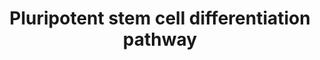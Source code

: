 ---
annotations:
- id: DOID:2055
  parent: disease of mental health
  type: Disease Ontology
  value: post-traumatic stress disorder
- id: CL:0002606
  parent: animal cell
  type: Cell Type Ontology
  value: astrocyte of the spinal cord
- id: CL:0000034
  parent: stem cell
  type: Cell Type Ontology
  value: stem cell
- id: DOID:319
  parent: central nervous system disease
  type: Disease Ontology
  value: spinal cord disease
- id: PW:0000004
  parent: regulatory pathway
  type: Pathway Ontology
  value: regulatory pathway
- id: PW:0000168
  parent: signaling pathway
  type: Pathway Ontology
  value: growth factor signaling pathway
authors:
- Nsalomonis
- Khanspers
- AlexanderPico
- Egonw
- MaintBot
- Zari
- Susan
- DeSl
- Ddigles
- Fehrhart
- Eweitz
communities:
- CIRM_Related
description: This pathway provides an overview of the directed differentiation molecules
  used to induce early and derivative cell lineages from human pluripotent stem cells.
  This overview differentiates between the three primary germ cell layers (ectoderm-outer
  layer, endoderm-inner layer, mesoderm-middle layer), which are formed in the earliest
  state of embryonic development and give rise to different tissue types. The initial
  version of this pathway is a direct adaptation of the SnapShot "Directed Differentiation
  of Pluripotent Stem Cells" pathway authored by Luis A. Williams, Brandi N. Davis-Dusenbery,
  and Kevin C. Eggan, HHMI, Harvard University, Cell 149, May 25, 2012 Elsevier Inc.
  DOI 10.1016/j.cell.2012.05.015. http://download.cell.com/pdf/PIIS0092867412005946.pdf.
  This adaptation was generated by Meenakshi Venkatasubramanian and Krithika Ramasamy
  Subramanian at Cincinnati Children's Hospital in the laboratory of Nathan Salomonis.  Proteins
  on this pathway have targeted assays available via the [https://assays.cancer.gov/available_assays?wp_id=WP2848
  CPTAC Assay Portal]
last-edited: 2022-01-11
ndex: e0c0ee00-8b65-11eb-9e72-0ac135e8bacf
organisms:
- Homo sapiens
redirect_from:
- /index.php/Pathway:WP2848
- /instance/WP2848
revision: null
schema-jsonld:
- '@context': https://schema.org/
  '@id': https://wikipathways.github.io/pathways/WP2848.html
  '@type': Dataset
  creator:
    '@type': Organization
    name: WikiPathways
  description: This pathway provides an overview of the directed differentiation molecules
    used to induce early and derivative cell lineages from human pluripotent stem
    cells. This overview differentiates between the three primary germ cell layers
    (ectoderm-outer layer, endoderm-inner layer, mesoderm-middle layer), which are
    formed in the earliest state of embryonic development and give rise to different
    tissue types. The initial version of this pathway is a direct adaptation of the
    SnapShot "Directed Differentiation of Pluripotent Stem Cells" pathway authored
    by Luis A. Williams, Brandi N. Davis-Dusenbery, and Kevin C. Eggan, HHMI, Harvard
    University, Cell 149, May 25, 2012 Elsevier Inc. DOI 10.1016/j.cell.2012.05.015.
    http://download.cell.com/pdf/PIIS0092867412005946.pdf. This adaptation was generated
    by Meenakshi Venkatasubramanian and Krithika Ramasamy Subramanian at Cincinnati
    Children's Hospital in the laboratory of Nathan Salomonis.  Proteins on this pathway
    have targeted assays available via the [https://assays.cancer.gov/available_assays?wp_id=WP2848
    CPTAC Assay Portal]
  keywords:
  - A-83-01
  - ALK
  - Ascorbic acid
  - BMP4
  - Beta-Glycerophosphoric acid
  - CNTF
  - CSF1
  - CSF1R
  - CXCR1
  - Cyclopamine
  - DAPT
  - DKK1
  - Dexamethasone
  - EGF
  - EPO
  - FGF1
  - FGF10
  - FGF2
  - FGF4
  - FGF8
  - FLT3LG
  - FST
  - GDF5
  - HGF
  - IGF1
  - IL11
  - IL3
  - IL6
  - IL6R
  - INHBA
  - INS
  - KIT
  - LEFTY1
  - NODAL
  - NOG
  - NOTCH1
  - NT5E
  - NTF4
  - Naltrexone
  - Niacinamide
  - PDGFA
  - PDGFB
  - RA
  - Retinoic acid
  - SB431542
  - SCF
  - SHH
  - Selenium
  - TF
  - TGFB1
  - TGFB3
  - TNFSF11
  - TPO
  - Taurine
  - VEGFA
  - Vitamin A
  - WNT1
  - WNT2
  - WNT2B
  - WNT3A
  - WNT5A
  - WNT7B
  license: CC0
  name: Pluripotent stem cell differentiation pathway
seo: CreativeWork
title: Pluripotent stem cell differentiation pathway
wpid: WP2848
---